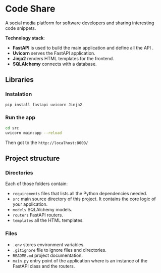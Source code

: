 # Code Share
A social media platform for software developers and sharing interesting code snippets.

**Technology stack**:
- **FastAPI** is used to build the main application and define all the API .
- **Uvicorn** serves the FastAPI application.
- **Jinja2** renders HTML templates for the frontend.
- **SQLAlchemy** connects with a database.

## Libraries

### Instalation
``` bash
pip install fastapi uvicorn Jinja2
```

### Run the app
``` bash
cd src
uvicorn main:app --reload
```
Then got to the `http://localhost:8000/`


## Project structure

### Directories
Each of those folders contain:
- `requirements` files that lists all the Python dependencies needed.
- `src` main source directory of this project. It contains the core logic of your application.
- `models` SQLAlchemy models.
- `routers` FastAPI routers.
- `templates` all the HTML templates.

### Files
- `.env` stores environment variables.
- `.gitignore` file to ignore files and directories.
- `README.md` project documentation.
- `main.py` entry point of the application where is an instance of the FastAPI class and the routers.
